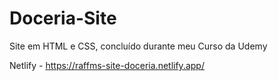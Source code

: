 # Doceria-Site
Site em HTML e CSS,  concluído durante meu Curso da Udemy


Netlify - https://raffms-site-doceria.netlify.app/
